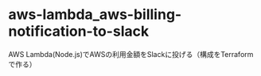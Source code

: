 # aws-lambda_aws-billing-notification-to-slack
AWS Lambda(Node.js)でAWSの利用金額をSlackに投げる（構成をTerraformで作る）
